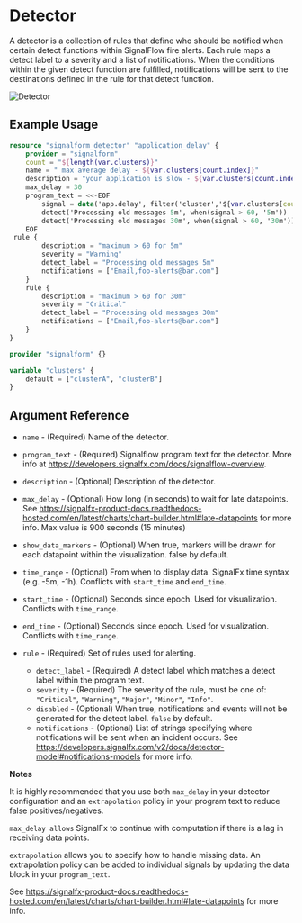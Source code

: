 # Detector

A detector is a collection of rules that define who should be notified when certain detect functions within SignalFlow fire alerts. Each rule maps a detect label to a severity and a list of notifications. When the conditions within the given detect function are fulfilled, notifications will be sent to the destinations defined in the rule for that detect function.

![Detector](https://github.com/Yelp/terraform-provider-signalform/raw/master/docs/resources/detector.png)


## Example Usage

```terraform
resource "signalform_detector" "application_delay" {
    provider = "signalform"
    count = "${length(var.clusters)}"
    name = " max average delay - ${var.clusters[count.index]}"
    description = "your application is slow - ${var.clusters[count.index]}"
    max_delay = 30
    program_text = <<-EOF
        signal = data('app.delay', filter('cluster','${var.clusters[count.index]}'), extrapolation='last_value', maxExtrapolations=5).max()
        detect('Processing old messages 5m', when(signal > 60, '5m'))
        detect('Processing old messages 30m', when(signal > 60, '30m'))
    EOF
 rule {
        description = "maximum > 60 for 5m"
        severity = "Warning"
        detect_label = "Processing old messages 5m"
        notifications = ["Email,foo-alerts@bar.com"]
    }
    rule {
        description = "maximum > 60 for 30m"
        severity = "Critical"
        detect_label = "Processing old messages 30m"
        notifications = ["Email,foo-alerts@bar.com"]
    }
}

provider "signalform" {}

variable "clusters" {
    default = ["clusterA", "clusterB"]
}
```

## Argument Reference

* `name` - (Required) Name of the detector.
* `program_text` - (Required) Signalflow program text for the detector. More info at <https://developers.signalfx.com/docs/signalflow-overview>.

* `description` - (Optional) Description of the detector.
* `max_delay` - (Optional) How long (in seconds) to wait for late datapoints. See <https://signalfx-product-docs.readthedocs-hosted.com/en/latest/charts/chart-builder.html#late-datapoints> for more info. Max value is 900 seconds (15 minutes)
* `show_data_markers` - (Optional) When true, markers will be drawn for each datapoint within the visualization. false by default.
* `time_range` - (Optional) From when to display data. SignalFx time syntax (e.g. -5m, -1h). Conflicts with `start_time` and `end_time`.
* `start_time` - (Optional) Seconds since epoch. Used for visualization. Conflicts with `time_range`.
* `end_time` - (Optional) Seconds since epoch. Used for visualization. Conflicts with `time_range`.
* `rule` - (Required) Set of rules used for alerting.
    * `detect_label` - (Required) A detect label which matches a detect label within the program text.
    * `severity` - (Required) The severity of the rule, must be one of: `"Critical"`, `"Warning"`, `"Major"`, `"Minor"`, `"Info"`.
    * `disabled` - (Optional) When true, notifications and events will not be generated for the detect label. `false` by default.
    * `notifications` - (Optional) List of strings specifying where notifications will be sent when an incident occurs. See <https://developers.signalfx.com/v2/docs/detector-model#notifications-models> for more info.

**Notes**

It is highly recommended that you use both `max_delay` in your detector configuration and an `extrapolation` policy in your program text to reduce false positives/negatives.

`max_delay allows` SignalFx to continue with computation if there is a lag in receiving data points.

`extrapolation` allows you to specify how to handle missing data. An extrapolation policy can be added to individual signals by updating the data block in your `program_text`.

See <https://signalfx-product-docs.readthedocs-hosted.com/en/latest/charts/chart-builder.html#late-datapoints> for more info.

